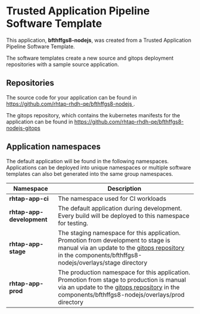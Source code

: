 # Trusted Application Pipeline Software Template

This application, **bfthffgs8-nodejs**, was created from a Trusted Application Pipeline Software Template.

The software templates create a new source and gitops deployment repositories with a sample source application. 

## Repositories

The source code for your application can be found in [https://github.com/rhtap-rhdh-qe/bfthffgs8-nodejs ](https://github.com/rhtap-rhdh-qe/bfthffgs8-nodejs ).
 
The gitops repository, which contains the kubernetes manifests for the application can be found in 
[https://github.com/rhtap-rhdh-qe/bfthffgs8-nodejs-gitops ](https://github.com/rhtap-rhdh-qe/bfthffgs8-nodejs-gitops ) 

## Application namespaces 

The default application will be found in the following namespaces. Applications can be deployed into unique namespaces or multiple software templates can also bet generated into the same group namespaces.  

|  Namespace   |  Description   |  
| -------- | -------- |
| **rhtap-app-ci** | The namespace used for CI workloads |
| **rhtap-app-development** | The default application during development. Every build will be deployed to this namespace for testing. |
| **rhtap-app-stage** | The staging namespace for this application. Promotion from development to stage is manual via an update to the [gitops repository](https://github.com/rhtap-rhdh-qe/bfthffgs8-nodejs-gitops ) in the components/bfthffgs8-nodejs/overlays/stage directory |
| **rhtap-app-prod** | The production namespace for this application. Promotion from stage to production is manual via an update to the [gitops repository](https://github.com/rhtap-rhdh-qe/bfthffgs8-nodejs-gitops ) in the components/bfthffgs8-nodejs/overlays/prod directory |